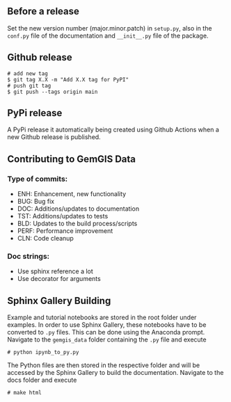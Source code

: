 Before a release
----------------
Set the new version number (major.minor.patch) in ``setup.py``, also in the ``conf.py`` file of the documentation and ``__init__.py`` file of the package.

Github release
--------------
    # add new tag
    $ git tag X.X -m "Add X.X tag for PyPI"
    # push git tag
    $ git push --tags origin main

PyPi release
------------

A PyPi release it automatically being created using Github Actions when a new Github release is published.


Contributing to GemGIS Data
---------------------------

### Type of commits:

- ENH: Enhancement, new functionality
- BUG: Bug fix
- DOC: Additions/updates to documentation
- TST: Additions/updates to tests
- BLD: Updates to the build process/scripts
- PERF: Performance improvement
- CLN: Code cleanup


### Doc strings:

- Use sphinx reference a lot
- Use decorator for arguments


Sphinx Gallery Building
-----------------------

Example and tutorial notebooks are stored in the root folder under examples. In order to use Sphinx Gallery, these notebooks have to be converted to ``.py`` files. This can be done using the Anaconda prompt. Navigate to the ``gemgis_data`` folder containing the ``.py`` file and execute

    # python ipynb_to_py.py 
    
The Python files are then stored in the respective folder and will be accessed by the Sphinx Gallery to build the documentation. Navigate to the docs folder and execute

    # make html
